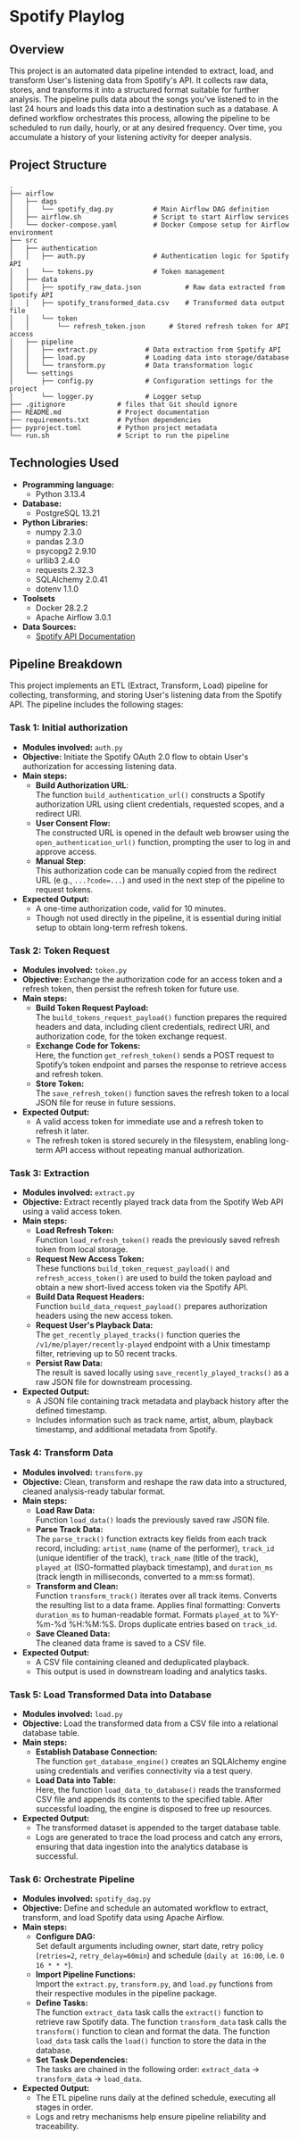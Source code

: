# Spotify Playlog

## Overview
This project is an automated data pipeline intended to extract, load, and transform User's listening data from Spotify's API.
It collects raw data, stores, and transforms it into a structured format suitable for further analysis.
The pipeline pulls data about the songs you’ve listened to in the last 24 hours and loads this data into a destination such as a database.
A defined workflow orchestrates this process, allowing the pipeline to be scheduled to run daily, hourly, or at any desired frequency. Over time, you accumulate a history of your listening activity for deeper analysis.

## Project Structure
```
.
├── airflow
│   ├── dags
│   │   └── spotify_dag.py          # Main Airflow DAG definition
│   ├── airflow.sh                  # Script to start Airflow services
│   └── docker-compose.yaml         # Docker Compose setup for Airflow environment
├── src
│   ├── authentication
│   │   ├── auth.py                 # Authentication logic for Spotify API
│   │   └── tokens.py               # Token management
│   ├── data
│   │   ├── spotify_raw_data.json           # Raw data extracted from Spotify API
│   │   ├── spotify_transformed_data.csv    # Transformed data output file
│   │   └── token
│   │       └── refresh_token.json      # Stored refresh token for API access
│   ├── pipeline
│   │   ├── extract.py            # Data extraction from Spotify API
│   │   ├── load.py               # Loading data into storage/database
│   │   └── transform.py          # Data transformation logic
│   └── settings
│       ├── config.py             # Configuration settings for the project
│       └── logger.py             # Logger setup
├── .gitignore             # files that Git should ignore
├── README.md              # Project documentation
├── requirements.txt       # Python dependencies
├── pyproject.toml         # Python project metadata 
└── run.sh                 # Script to run the pipeline
```

## Technologies Used
- **Programming language:** 
  - Python 3.13.4
- **Database:** 
  - PostgreSQL 13.21
- **Python Libraries:**
  - numpy 2.3.0
  - pandas 2.3.0
  - psycopg2 2.9.10
  - urllib3 2.4.0
  - requests 2.32.3
  - SQLAlchemy 2.0.41
  - dotenv 1.1.0
- **Toolsets**
  - Docker 28.2.2
  - Apache Airflow 3.0.1
- **Data Sources:**
  - [Spotify API Documentation](https://developer.spotify.com/documentation/web-api)

## Pipeline Breakdown
This project implements an ETL (Extract, Transform, Load) pipeline for collecting, transforming, and storing User's listening data from the Spotify API. The pipeline includes the following stages:

### Task 1: Initial authorization
- **Modules involved:** `auth.py`
- **Objective:** Initiate the Spotify OAuth 2.0 flow to obtain User's authorization for accessing listening data.
- **Main steps:**
  - **Build Authorization URL**: 
  <br> The function `build_authentication_url()` constructs a Spotify authorization URL using client credentials, requested scopes, and a redirect URI.
  - **User Consent Flow:**
  <br> The constructed URL is opened in the default web browser using the `open_authentication_url()` function, prompting the user to log in and approve access.
  - **Manual Step**:
  <br> This authorization code can be manually copied from the redirect URL (e.g., `...?code=...`) and used in the next step of the pipeline to request tokens.
- **Expected Output:**
  - A one-time authorization code, valid for 10 minutes.
  - Though not used directly in the pipeline, it is essential during initial setup to obtain long-term refresh tokens.

### Task 2: Token Request
- **Modules involved:** `token.py`
- **Objective:** Exchange the authorization code for an access token and a refresh token, then persist the refresh token for future use.
- **Main steps:**
  - **Build Token Request Payload:**
  <br> The `build_tokens_request_payload()` function prepares the required headers and data, including client credentials, redirect URI, and authorization code, for the token exchange request.
  - **Exchange Code for Tokens:**
  <br> Here, the function `get_refresh_token()` sends a POST request to Spotify’s token endpoint and parses the response to retrieve access and refresh token.
  - **Store Token:**
  <br> The `save_refresh_token()` function saves the refresh token to a local JSON file for reuse in future sessions.
- **Expected Output:**
  - A valid access token for immediate use and a refresh token to refresh it later.
  - The refresh token is stored securely in the filesystem, enabling long-term API access without repeating manual authorization.

### Task 3: Extraction
- **Modules involved:** `extract.py`
- **Objective:** Extract recently played track data from the Spotify Web API using a valid access token.
- **Main steps:**
  - **Load Refresh Token:**
  <br> Function `load_refresh_token()` reads the previously saved refresh token from local storage.
  - **Request New Access Token:**
  <br> These functions `build_token_request_payload()` and `refresh_access_token()` are used to build the token payload and obtain a new short-lived access token via the Spotify API.
  - **Build Data Request Headers:**
  <br> Function `build_data_request_payload()` prepares authorization headers using the new access token.
  - **Request User's Playback Data:**
  <br> The `get_recently_played_tracks()` function queries the `/v1/me/player/recently-played` endpoint with a Unix timestamp filter, retrieving up to 50 recent tracks.
  - **Persist Raw Data:**
  <br> The result is saved locally using `save_recently_played_tracks()` as a raw JSON file for downstream processing.
- **Expected Output:**
  - A JSON file containing track metadata and playback history after the defined timestamp.
  - Includes information such as track name, artist, album, playback timestamp, and additional metadata from Spotify.

### Task 4: Transform Data
- **Modules involved:** `transform.py`
- **Objective:** Сlean, transform and reshape the raw data into a structured, cleaned analysis-ready tabular format.
- **Main steps:**
  - **Load Raw Data:**
  <br> Function `load_data()` loads the previously saved raw JSON file.
  - **Parse Track Data:**
  <br> The `parse_track()` function extracts key fields from each track record, including: `artist_name` (name of the performer), `track_id` (unique identifier of the track), `track_name` (title of the track), `played_at` (ISO-formatted playback timestamp), and `duration_ms` (track length in milliseconds, converted to a mm:ss format).
  - **Transform and Clean:**
  <br> Function `transform_track()` iterates over all track items. Converts the resulting list to a data frame. Applies final formatting: Converts `duration_ms` to human-readable format. Formats `played_at` to %Y-%m-%d %H:%M:%S. Drops duplicate entries based on `track_id`.
  - **Save Cleaned Data:**
  <br> The cleaned data frame is saved to a CSV file.
- **Expected Output:**
  - A CSV file containing cleaned and deduplicated playback.
  - This output is used in downstream loading and analytics tasks.

### Task 5: Load Transformed Data into Database
- **Modules involved:** `load.py`
- **Objective:** Load the transformed data from a CSV file into a relational database table.
- **Main steps:**
  - **Establish Database Connection:**
  <br> The function `get_database_engine()` creates an SQLAlchemy engine using credentials and verifies connectivity via a test query.
  - **Load Data into Table:**
  <br> Here, the function `load_data_to_database()` reads the transformed CSV file and appends its contents to the specified table. After successful loading, the engine is disposed to free up resources.
- **Expected Output:**
  - The transformed dataset is appended to the target database table.
  - Logs are generated to trace the load process and catch any errors, ensuring that data ingestion into the analytics database is successful.

### Task 6: Orchestrate Pipeline
- **Modules involved:** `spotify_dag.py`
- **Objective:** Define and schedule an automated workflow to extract, transform, and load Spotify data using Apache Airflow.
- **Main steps:**
  - **Configure DAG:**
  <br> Set default arguments including owner, start date, retry policy (`retries=2`, `retry_delay=60min`) and schedule (`daily at 16:00`, i.e. `0 16 * * *`).
  - **Import Pipeline Functions:**
  <br> Import the `extract.py`, `transform.py`, and `load.py` functions from their respective modules in the pipeline package.
  - **Define Tasks:**
  <br> The function `extract_data` task calls the `extract()` function to retrieve raw Spotify data. The function `transform_data` task calls the `transform()` function to clean and format the data. The function `load_data` task calls the `load()` function to store the data in the database.
  - **Set Task Dependencies:**
  <br> The tasks are chained in the following order: `extract_data` → `transform_data` → `load_data`.
- **Expected Output:**
  - The ETL pipeline runs daily at the defined schedule, executing all stages in order.
  - Logs and retry mechanisms help ensure pipeline reliability and traceability.